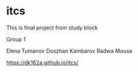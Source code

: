 # itcs

This is final project from study block

Group 1

Elena Tumanov
Doszhan Kambarov
Radwa Mousa

https://dk162a.github.io/itcs/
